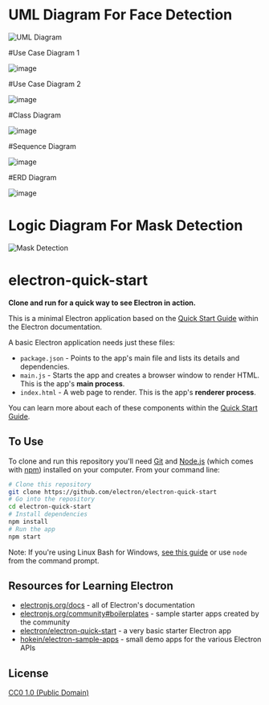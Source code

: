 # UML Diagram For Face Detection


![UML Diagram](https://user-images.githubusercontent.com/56543963/171002452-a46ef88d-7e65-49b4-aad1-7cc44c3c3cf8.jpg)

#Use Case Diagram 1

![image](https://user-images.githubusercontent.com/56543963/191552909-addc5ffb-2b66-4ae0-8fda-e11a47d80de5.png)

#Use Case Diagram 2

![image](https://user-images.githubusercontent.com/56543963/191553253-ae9cb609-de67-4f85-be62-9542b6a82183.png)

#Class Diagram

![image](https://user-images.githubusercontent.com/56543963/191553579-831690a2-b9a3-4f9e-8d93-b6c124ac1882.png)

#Sequence Diagram 

![image](https://user-images.githubusercontent.com/56543963/191553764-66fdad38-9071-40ac-bb85-b2c5f4b67d98.png)

#ERD Diagram

![image](https://user-images.githubusercontent.com/56543963/191553950-8df659df-a067-4d15-9f2c-2cb4521502f5.png)


# Logic Diagram For Mask Detection 

![Mask Detection](https://user-images.githubusercontent.com/56543963/171002995-ff3413cc-ddcc-47f6-8044-4164eaa3811a.jpg)


# electron-quick-start

**Clone and run for a quick way to see Electron in action.**

This is a minimal Electron application based on the [Quick Start Guide](https://electronjs.org/docs/latest/tutorial/quick-start) within the Electron documentation.

A basic Electron application needs just these files:

- `package.json` - Points to the app's main file and lists its details and dependencies.
- `main.js` - Starts the app and creates a browser window to render HTML. This is the app's **main process**.
- `index.html` - A web page to render. This is the app's **renderer process**.

You can learn more about each of these components within the [Quick Start Guide](https://electronjs.org/docs/latest/tutorial/quick-start).

## To Use

To clone and run this repository you'll need [Git](https://git-scm.com) and [Node.js](https://nodejs.org/en/download/) (which comes with [npm](http://npmjs.com)) installed on your computer. From your command line:

```bash
# Clone this repository
git clone https://github.com/electron/electron-quick-start
# Go into the repository
cd electron-quick-start
# Install dependencies
npm install
# Run the app
npm start
```

Note: If you're using Linux Bash for Windows, [see this guide](https://www.howtogeek.com/261575/how-to-run-graphical-linux-desktop-applications-from-windows-10s-bash-shell/) or use `node` from the command prompt.

## Resources for Learning Electron

- [electronjs.org/docs](https://electronjs.org/docs) - all of Electron's documentation
- [electronjs.org/community#boilerplates](https://electronjs.org/community#boilerplates) - sample starter apps created by the community
- [electron/electron-quick-start](https://github.com/electron/electron-quick-start) - a very basic starter Electron app
- [hokein/electron-sample-apps](https://github.com/hokein/electron-sample-apps) - small demo apps for the various Electron APIs

## License

[CC0 1.0 (Public Domain)](LICENSE.md)
